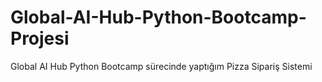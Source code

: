 # Global-AI-Hub-Python-Bootcamp-Projesi
Global AI Hub Python Bootcamp sürecinde yaptığım Pizza Sipariş Sistemi
